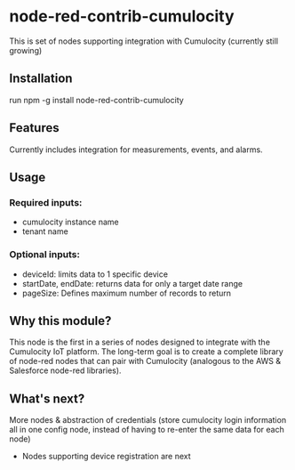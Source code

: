# node-red-contrib-cumulocity
This is set of nodes supporting integration with Cumulocity (currently still growing)

## Installation
run npm -g install node-red-contrib-cumulocity

## Features
Currently includes integration for measurements, events, and alarms.

## Usage

### Required inputs:
* cumulocity instance name
* tenant name

### Optional inputs:
* deviceId: limits data to 1 specific device
* startDate, endDate: returns data for only a target date range
* pageSize: Defines maximum number of records to return


## Why this module?
This node is the first in a series of nodes designed to integrate with the Cumulocity IoT platform.  The long-term goal is to create a complete library of node-red nodes that can pair with Cumulocity (analogous to the AWS & Salesforce node-red libraries).

## What's next?
More nodes & abstraction of credentials (store cumulocity login information all in one config node, instead of having to re-enter the same data for each node)
* Nodes supporting device registration are next
